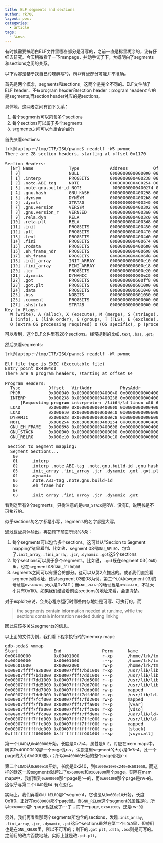 ```yaml
---
title: ELF segments and sections
author: rk700
layout: post
categories:
  - article
tags:
  - linux
---
```


有时候需要搞明白ELF文件里哪些部分是可写的，之前一直是稀里糊涂的，没有仔细去研究。今天稍微看了一下manpage，并动手试了下，大概明白了segments和sections之间的关系。

以下内容是基于我自己的理解写的，所以有些部分可能并不准确。

首先是两个概念，segments和sections，这两个是完全不同的。ELF文件除了ELF header，还有program header和section header：program header对应的是segments,而section header对应的是sections。

具体地，这两者之间有如下关系：

1. 每个segments可以包含多个sections
2. 每个sections可以属于多个segments
3. segments之间可以有重合的部分

首先来看sections:
<pre>
lrk@laptop:~/tmp/CTF/ISG/pwnme$ readelf -WS pwnme 
There are 28 section headers, starting at offset 0x1170:

Section Headers:
  [Nr] Name              Type            Address          Off    Size   ES Flg Lk Inf Al
  [ 0]                   NULL            0000000000000000 000000 000000 00      0   0  0
  [ 1] .interp           PROGBITS        0000000000400238 000238 00001c 00   A  0   0  1
  [ 2] .note.ABI-tag     NOTE            0000000000400254 000254 000020 00   A  0   0  4
  [ 3] .note.gnu.build-id NOTE            0000000000400274 000274 000024 00   A  0   0  4
  [ 4] .gnu.hash         GNU_HASH        0000000000400298 000298 00001c 00   A  5   0  8
  [ 5] .dynsym           DYNSYM          00000000004002b8 0002b8 000090 18   A  6   1  8
  [ 6] .dynstr           STRTAB          0000000000400348 000348 000049 00   A  0   0  1
  [ 7] .gnu.version      VERSYM          0000000000400392 000392 00000c 02   A  5   0  2
  [ 8] .gnu.version_r    VERNEED         00000000004003a0 0003a0 000020 00   A  6   1  8
  [ 9] .rela.dyn         RELA            00000000004003c0 0003c0 000018 18   A  5   0  8
  [10] .rela.plt         RELA            00000000004003d8 0003d8 000078 18   A  5  12  8
  [11] .init             PROGBITS        0000000000400450 000450 00001a 00  AX  0   0  4
  [12] .plt              PROGBITS        0000000000400470 000470 000060 10  AX  0   0 16
  [13] .text             PROGBITS        00000000004004d0 0004d0 0001a2 00  AX  0   0 16
  [14] .fini             PROGBITS        0000000000400674 000674 000009 00  AX  0   0  4
  [15] .rodata           PROGBITS        0000000000400680 000680 000018 00   A  0   0  4
  [16] .eh_frame_hdr     PROGBITS        0000000000400698 000698 000034 00   A  0   0  4
  [17] .eh_frame         PROGBITS        00000000004006d0 0006d0 0000f4 00   A  0   0  8
  [18] .init_array       INIT_ARRAY      0000000000600e10 000e10 000008 00  WA  0   0  8
  [19] .fini_array       FINI_ARRAY      0000000000600e18 000e18 000008 00  WA  0   0  8
  [20] .jcr              PROGBITS        0000000000600e20 000e20 000008 00  WA  0   0  8
  [21] .dynamic          DYNAMIC         0000000000600e28 000e28 0001d0 10  WA  6   0  8
  [22] .got              PROGBITS        0000000000600ff8 000ff8 000008 08  WA  0   0  8
  [23] .got.plt          PROGBITS        0000000000601000 001000 000040 08  WA  0   0  8
  [24] .data             PROGBITS        0000000000601040 001040 000010 00  WA  0   0  8
  [25] .bss              NOBITS          0000000000601050 001050 000008 00  WA  0   0  1
  [26] .comment          PROGBITS        0000000000000000 001050 000024 01  MS  0   0  1
  [27] .shstrtab         STRTAB          0000000000000000 001074 0000f8 00      0   0  1
Key to Flags:
  W (write), A (alloc), X (execute), M (merge), S (strings), l (large)
  I (info), L (link order), G (group), T (TLS), E (exclude), x (unknown)
  O (extra OS processing required) o (OS specific), p (processor specific)
</pre>

可以看到，这个ELF文件里有28个sections。经常提到的比如`.text`, `.bss`, `.got`。


然后来看segments:
<pre>
lrk@laptop:~/tmp/CTF/ISG/pwnme$ readelf -Wl pwnme 

Elf file type is EXEC (Executable file)
Entry point 0x4004d0
There are 9 program headers, starting at offset 64

Program Headers:
  Type           Offset   VirtAddr           PhysAddr           FileSiz  MemSiz   Flg Align
  PHDR           0x000040 0x0000000000400040 0x0000000000400040 0x0001f8 0x0001f8 R E 0x8
  INTERP         0x000238 0x0000000000400238 0x0000000000400238 0x00001c 0x00001c R   0x1
      [Requesting program interpreter: /lib64/ld-linux-x86-64.so.2]
  LOAD           0x000000 0x0000000000400000 0x0000000000400000 0x0007c4 0x0007c4 R E 0x200000
  LOAD           0x000e10 0x0000000000600e10 0x0000000000600e10 0x000240 0x000248 RW  0x200000
  DYNAMIC        0x000e28 0x0000000000600e28 0x0000000000600e28 0x0001d0 0x0001d0 RW  0x8
  NOTE           0x000254 0x0000000000400254 0x0000000000400254 0x000044 0x000044 R   0x4
  GNU_EH_FRAME   0x000698 0x0000000000400698 0x0000000000400698 0x000034 0x000034 R   0x4
  GNU_STACK      0x000000 0x0000000000000000 0x0000000000000000 0x000000 0x000000 RW  0x10
  GNU_RELRO      0x000e10 0x0000000000600e10 0x0000000000600e10 0x0001f0 0x0001f0 R   0x1

 Section to Segment mapping:
  Segment Sections...
   00     
   01     .interp 
   02     .interp .note.ABI-tag .note.gnu.build-id .gnu.hash .dynsym .dynstr .gnu.version .gnu.version_r .rela.dyn .rela.plt .init .plt .text .fini .rodata .eh_frame_hdr .eh_frame 
   03     .init_array .fini_array .jcr .dynamic .got .got.plt .data .bss 
   04     .dynamic 
   05     .note.ABI-tag .note.gnu.build-id 
   06     .eh_frame_hdr
   07
   08     .init_array .fini_array .jcr .dynamic .got
</pre>

看到这里有9个segments。只得注意的是`GNU_STACK`是RW，没有E，说明栈是不可执行的。

似乎sections的名字都是小写，segments的名字都是大写。

通过这些具体输出，再回顾下前面所说的3条：

1. 每个segments可以包含多个sections。这可以从"Section to Segment mapping"这里看到，比如说，segment 08是`GNU_RELRO`，包含了`.init_array`, `.fini_array`, `.jcr`, `.dynamic`, `.got`这5个sections
2. 每个sections可以属于多个segments。比如说，`.got`既在segment 03(`LOAD`)里，也在segment 08(`GNU_RELRO`)里
3. segments之间可以有重合的部分。这可以从第2点推出的。或者我们直接看segments的地址，还以segment 03和08为例，第二个`LOAD`(segment 03)的地址是`0x600e10`, 大小是0x240；而`GNU_RELRO`的地址也是`0x600e10`，不过大小只有0x1f0。如果我们结合着前面sections的地址来看，会更清楚。


对于exploit来说，会关心程序运行时哪些内存地址是可写、可执行的。而

> the segments contain information needed at runtime, while the sections contain information needed during linking

因此应该多关注segments的信息。

以上面的文件为例，我们看下程序执行时的memory maps:
<pre>
gdb-peda$ vmmap
Start              End                Perm      Name
0x00400000         0x00401000         r-xp      /home/lrk/tmp/CTF/ISG/pwnme/pwnme
0x00600000         0x00601000         r--p      /home/lrk/tmp/CTF/ISG/pwnme/pwnme
0x00601000         0x00602000         rw-p      /home/lrk/tmp/CTF/ISG/pwnme/pwnme
0x00007ffff7a38000 0x00007ffff7bd1000 r-xp      /usr/lib/libc-2.20.so
0x00007ffff7bd1000 0x00007ffff7dd1000 ---p      /usr/lib/libc-2.20.so
0x00007ffff7dd1000 0x00007ffff7dd5000 r--p      /usr/lib/libc-2.20.so
0x00007ffff7dd5000 0x00007ffff7dd7000 rw-p      /usr/lib/libc-2.20.so
0x00007ffff7dd7000 0x00007ffff7ddb000 rw-p      mapped
0x00007ffff7ddb000 0x00007ffff7dfd000 r-xp      /usr/lib/ld-2.20.so
0x00007ffff7fcf000 0x00007ffff7fd2000 rw-p      mapped
0x00007ffff7ff8000 0x00007ffff7ffa000 r--p      [vvar]
0x00007ffff7ffa000 0x00007ffff7ffc000 r-xp      [vdso]
0x00007ffff7ffc000 0x00007ffff7ffd000 r--p      /usr/lib/ld-2.20.so
0x00007ffff7ffd000 0x00007ffff7ffe000 rw-p      /usr/lib/ld-2.20.so
0x00007ffff7ffe000 0x00007ffff7fff000 rw-p      mapped
0x00007ffffffde000 0x00007ffffffff000 rw-p      [stack]
0xffffffffff600000 0xffffffffff601000 r-xp      [vsyscall]
</pre>

第一个`LOAD`从`0x400000`开始，长度是0x7c4，属性是`R E`。对应在mem maps中，确实0x400000的那一个page是r-x。注意这里segment的大小是0x7c4，比一个page的大小0x1000要小；所以`0x400000`开始的整个page都是r-x

第二个`LOAD`从`0x600e10`开始，长度是0x240，到`0x600e10+0x240=0x601050`。而这样的话这一段segments就跨过了`0x600000`和`0x601000`两个page。实际在mem maps中，我们看到`0x600000`那个page是r--的，而`0x601000`那个page是rw-的。这似乎与第二个`LOAD`是`RW `有点变化。

实际上，我们再看`GNU_RELRO`那个segment，它也是从`0x600e10`开始，长度0x1f0，正好在`0x600000`那个page里。而`GNU_RELRO`这个segment的属性是`R`，所以`0x600000`那个page也就成了r--了；而下一page, `0x601000`，还是rw-的

另外，我们再看看那两个segments所包含的sections，发现`.init_array`, `.fini_array`, `.jcr`, `.dynamic`, `.got`这5个sections虽然在第二个`LOAD`里，但他们也是在`GNU_RELRO`里，所以不可写的；剩下的`.got.plt`, `.data`, `.bss`则是可写的。之前用的改库函数地址，实际上就是改`.got.plt`。
